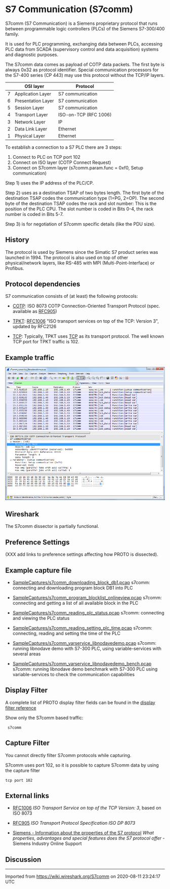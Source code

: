 # S7 Communication (S7comm)

S7comm (S7 Communication) is a Siemens proprietary protocol that runs between programmable logic controllers (PLCs) of the Siemens S7-300/400 family.

It is used for PLC programming, exchanging data between PLCs, accessing PLC data from SCADA (supervisory control and data acquisition) systems and diagnostic purposes.

The S7comm data comes as payload of COTP data packets. The first byte is always 0x32 as protocol identifier. Special communication processors for the S7-400 series (CP 443) may use this protocol without the TCP/IP layers.

|   | OSI layer          | Protocol              |
| - | ------------------ | --------------------- |
| 7 | Application Layer  | S7 communication      |
| 6 | Presentation Layer | S7 communication      |
| 5 | Session Layer      | S7 communication      |
| 4 | Transport Layer    | ISO-on-TCP (RFC 1006) |
| 3 | Network Layer      | IP                    |
| 2 | Data Link Layer    | Ethernet              |
| 1 | Physical Layer     | Ethernet              |

To establish a connection to a S7 PLC there are 3 steps:

1.  Connect to PLC on TCP port 102
2.  Connect on ISO layer (COTP Connect Request)
3.  Connect on S7comm layer (s7comm.param.func = 0xf0, Setup communication)

Step 1) uses the IP address of the PLC/CP.

Step 2) uses as a destination TSAP of two bytes length. The first byte of the destination TSAP codes the communication type (1=PG, 2=OP). The second byte of the destination TSAP codes the rack and slot number: This is the position of the PLC CPU. The slot number is coded in Bits 0-4, the rack number is coded in Bits 5-7.

Step 3) is for negotiation of S7comm specific details (like the PDU size).

## History

The protocol is used by Siemens since the Simatic S7 product series was launched in 1994. The protocol is also used on top of other physical/network layers, like RS-485 with MPI (Multi-Point-Interface) or Profibus.

## Protocol dependencies

S7 communication consists of (at least) the following protocols:

  - [COTP](/COTP): ISO 8073 COTP Connection-Oriented Transport Protocol (spec. available as [RFC905](http://www.ietf.org/rfc/rfc0905.txt))

  - [TPKT](/TPKT): [RFC1006](http://www.ietf.org/rfc/rfc1006.txt) "ISO transport services on top of the TCP: Version 3", updated by RFC2126

  - [TCP](/TCP): Typically, TPKT uses [TCP](/TCP) as its transport protocol. The well known TCP port for TPKT traffic is 102.

## Example traffic

![S7comm\_traffic\_example.png](uploads/__moin_import__/attachments/S7comm/S7comm_traffic_example.png "S7comm_traffic_example.png")

## Wireshark

The S7comm dissector is partially functional.

## Preference Settings

(XXX add links to preference settings affecting how PROTO is dissected).

## Example capture file

  - [SampleCaptures/s7comm\_downloading\_block\_db1.pcap](uploads/__moin_import__/attachments/SampleCaptures/s7comm_downloading_block_db1.pcap) s7comm: connecting and downloading program block DB1 into PLC

  - [SampleCaptures/s7comm\_program\_blocklist\_onlineview.pcap](uploads/__moin_import__/attachments/SampleCaptures/s7comm_program_blocklist_onlineview.pcap) s7comm: connecting and getting a list of all available block in the PLC

  - [SampleCaptures/s7comm\_reading\_plc\_status.pcap](uploads/__moin_import__/attachments/SampleCaptures/s7comm_reading_plc_status.pcap) s7comm: connecting and viewing the PLC status

  - [SampleCaptures/s7comm\_reading\_setting\_plc\_time.pcap](uploads/__moin_import__/attachments/SampleCaptures/s7comm_reading_setting_plc_time.pcap) s7comm: connecting, reading and setting the time of the PLC

  - [SampleCaptures/s7comm\_varservice\_libnodavedemo.pcap](uploads/__moin_import__/attachments/SampleCaptures/s7comm_varservice_libnodavedemo.pcap) s7comm: running libnodave demo with S7-300 PLC, using variable-services with several areas

  - [SampleCaptures/s7comm\_varservice\_libnodavedemo\_bench.pcap](uploads/__moin_import__/attachments/SampleCaptures/s7comm_varservice_libnodavedemo_bench.pcap) s7comm: running libnodave demo benchmark with S7-300 PLC using variable-services to check the communication capabilities

## Display Filter

A complete list of PROTO display filter fields can be found in the [display filter reference](https://www.wireshark.org/docs/dfref/s/s7comm.html)

Show only the S7comm based traffic:

``` 
 s7comm 
```

## Capture Filter

You cannot directly filter S7comm protocols while capturing.

S7comm uses port 102, so it is possible to capture S7comm data by using the capture filter

    tcp port 102 

## External links

  - [RFC1006](http://www.ietf.org/rfc/rfc1006.txt) *ISO Transport Service on top of the TCP Version: 3*, based on ISO 8073

  - [RFC905](http://www.ietf.org/rfc/rfc0905.txt) *ISO Transport Protocol Specification ISO DP 8073*

  - [Siemens - Information about the properties of the S7 protocol](https://support.industry.siemens.com/cs/ww/en/view/26483647) *What properties, advantages and special features does the S7 protocol offer* - Siemens Industry Online Support

## Discussion

---

Imported from https://wiki.wireshark.org/S7comm on 2020-08-11 23:24:17 UTC
